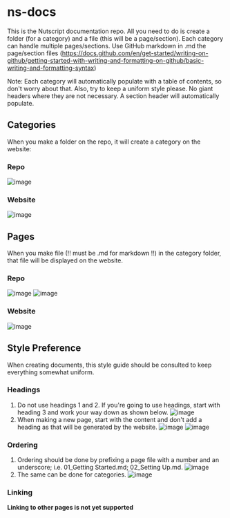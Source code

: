 # ns-docs
This is the Nutscript documentation repo. All you need to do is create a folder (for a category) and a file (this will be a page/section).
Each category can handle multiple pages/sections. Use GitHub markdown in .md the page/section files (https://docs.github.com/en/get-started/writing-on-github/getting-started-with-writing-and-formatting-on-github/basic-writing-and-formatting-syntax)

Note: Each category will automatically populate with a table of contents, so don't worry about that.
Also, try to keep a uniform style please. No giant headers where they are not necessary. A section header will automatically populate.

## Categories
When you make a folder on the repo, it will create a category on the website:
### Repo
![image](https://user-images.githubusercontent.com/20385440/159105566-4511f2cc-1cee-4680-b412-29d135342abc.png)

### Website
![image](https://user-images.githubusercontent.com/20385440/159105596-5bbed95f-42d5-4243-8558-81dfe5bb4bef.png)

## Pages
When you make file (!! must be .md for markdown !!) in the category folder, that file will be displayed on the website.
### Repo
![image](https://user-images.githubusercontent.com/20385440/159105724-ea65521b-0cfe-44d1-94d8-5905975f340f.png)
![image](https://user-images.githubusercontent.com/20385440/159105847-6a6f7d33-4535-4fe5-bb23-caee25483443.png)

### Website
![image](https://user-images.githubusercontent.com/20385440/159105765-966445fa-c609-42c2-89ee-b62480592809.png)

## Style Preference
When creating documents, this style guide should be consulted to keep everything somewhat uniform. 

### Headings
1. Do not use headings 1 and 2. If you're going to use headings, start with heading 3 and work your way down as shown below. 
![image](https://user-images.githubusercontent.com/20385440/159188213-baee4915-733f-4629-9273-d5cd06fc64e0.png)
2. When making a new page, start with the content and don't add a heading as that will be generated by the website.
![image](https://user-images.githubusercontent.com/20385440/159188944-c65afca1-7876-4047-bb45-8a4da9e93621.png)
![image](https://user-images.githubusercontent.com/20385440/159188974-3ebb414c-f1b2-4e4c-b6f4-3ad14bedc5e1.png)

### Ordering
1. Ordering should be done by prefixing a page file with a number and an underscore; i.e. 01_Getting Started.md; 02_Setting Up.md.
![image](https://user-images.githubusercontent.com/20385440/159189125-a691572f-a168-4a27-aa96-8edc9d5dc40f.png)
2. The same can be done for categories.
![image](https://user-images.githubusercontent.com/20385440/159189574-4f6a8141-2104-41aa-928b-ec4cf22fc8c4.png)

### Linking
**Linking to other pages is not yet supported**


